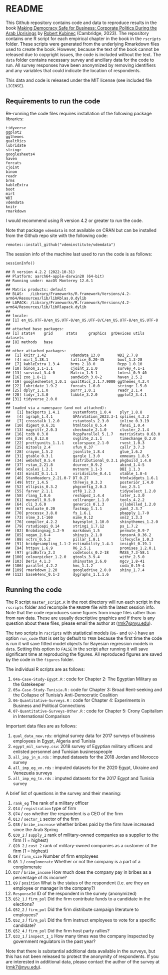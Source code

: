 # README

This Github repository contains code and data to reproduce results in
the book [Making Democracy Safe for Business: Corporate Politics During
the Arab
Uprisings](https://www.cambridge.org/core/books/making-democracy-safe-for-business/B937C65E6766D9A5D8AC390EA2182B21)
by [Robert Kubinec](https://www.robertkubinec.com) (Cambridge, 2023).
The repository contains one R script for each empirical chapter in the
book in the `rscripts` folder. These scripts were generated from the
underlying Rmarkdown files used to create the book. However, because the
text of the book cannot be released due to copyright issues, the code is
included without the text. The `data` folder contains necessary survey
and ancillary data for the code to run. All survey responses have been
anonymized by removing identifiers and any variables that could indicate
the location of respondents.

This data and code is released under the MIT license (see included file
`LICENSE`).

## Requirements to run the code

Re-running the code files requires installation of the following package
libraries:

    tidyverse
    ggplot2
    ggthemes
    qualtRics
    lubridate
    stringr
    googlesheets4
    haven
    forcats
    cjoint
    binom
    readr
    brms
    kableExtra
    boot
    mirt
    WDI
    vdemdata
    knitr
    rmarkdown

I would recommend using R version 4.2 or greater to run the code.

Note that package `vdemdata` is not available on CRAN but can be
installed from the Github repo site with the following code:

    remotes::install_github("vdeminstitute/vdemdata")

The session info of the machine last used to run the code is as follows:

    sessionInfo()

    ## R version 4.2.2 (2022-10-31)
    ## Platform: aarch64-apple-darwin20 (64-bit)
    ## Running under: macOS Monterey 12.6.1
    ## 
    ## Matrix products: default
    ## BLAS:   /Library/Frameworks/R.framework/Versions/4.2-arm64/Resources/lib/libRblas.0.dylib
    ## LAPACK: /Library/Frameworks/R.framework/Versions/4.2-arm64/Resources/lib/libRlapack.dylib
    ## 
    ## locale:
    ## [1] en_US.UTF-8/en_US.UTF-8/en_US.UTF-8/C/en_US.UTF-8/en_US.UTF-8
    ## 
    ## attached base packages:
    ## [1] stats4    grid      stats     graphics  grDevices utils     datasets 
    ## [8] methods   base     
    ## 
    ## other attached packages:
    ##  [1] knitr_1.42           vdemdata_13.0        WDI_2.7.8           
    ##  [4] mirt_1.38.1          lattice_0.20-45      boot_1.3-28         
    ##  [7] kableExtra_1.3.4     brms_2.18.0          Rcpp_1.0.10         
    ## [10] binom_1.1-1.1        cjoint_2.1.0         survey_4.1-1        
    ## [13] survival_3.4-0       Matrix_1.5-1         lmtest_0.9-40       
    ## [16] zoo_1.8-11           sandwich_3.0-2       haven_2.5.2         
    ## [19] googlesheets4_1.0.1  qualtRics_3.1.7.9000 ggthemes_4.2.4      
    ## [22] lubridate_1.9.2      forcats_1.0.0        stringr_1.5.0       
    ## [25] dplyr_1.1.0          purrr_1.0.1          readr_2.1.4         
    ## [28] tidyr_1.3.0          tibble_3.2.0         ggplot2_3.4.1       
    ## [31] tidyverse_2.0.0     
    ## 
    ## loaded via a namespace (and not attached):
    ##   [1] backports_1.4.1      systemfonts_1.0.4    plyr_1.8.8          
    ##   [4] igraph_1.4.1         GPArotation_2023.3-1 splines_4.2.2       
    ##   [7] crosstalk_1.2.0      rstantools_2.3.0     inline_0.3.19       
    ##  [10] digest_0.6.31        htmltools_0.5.4      fansi_1.0.4         
    ##  [13] magrittr_2.0.3       checkmate_2.1.0      cluster_2.1.4       
    ##  [16] tzdb_0.3.0           RcppParallel_5.1.7   matrixStats_0.63.0  
    ##  [19] xts_0.13.0           svglite_2.1.1        timechange_0.2.0    
    ##  [22] prettyunits_1.1.1    colorspace_2.1-0     rvest_1.0.3         
    ##  [25] mitools_2.4          xfun_0.37            callr_3.7.3         
    ##  [28] crayon_1.5.2         jsonlite_1.8.4       glue_1.6.2          
    ##  [31] gtable_0.3.1         gargle_1.3.0         emmeans_1.8.5       
    ##  [34] webshot_0.5.4        distributional_0.3.1 pkgbuild_1.4.0      
    ##  [37] rstan_2.21.8         dcurver_0.9.2        abind_1.4-5         
    ##  [40] scales_1.2.1         mvtnorm_1.1-3        DBI_1.1.3           
    ##  [43] miniUI_0.1.1.1       viridisLite_0.4.1    xtable_1.8-4        
    ##  [46] StanHeaders_2.21.0-7 DT_0.27              htmlwidgets_1.6.1   
    ##  [49] httr_1.4.5           threejs_0.3.3        posterior_1.4.0     
    ##  [52] ellipsis_0.3.2       pkgconfig_2.0.3      loo_2.5.1           
    ##  [55] farver_2.1.1         utf8_1.2.3           tidyselect_1.2.0    
    ##  [58] rlang_1.0.6          reshape2_1.4.4       later_1.3.0         
    ##  [61] munsell_0.5.0        cellranger_1.1.0     tools_4.2.2         
    ##  [64] cli_3.6.0            generics_0.1.3       sjlabelled_1.2.0    
    ##  [67] evaluate_0.20        fastmap_1.1.1        yaml_2.3.7          
    ##  [70] processx_3.8.0       fs_1.6.1             pbapply_1.7-0       
    ##  [73] nlme_3.1-160         mime_0.12            xml2_1.3.3          
    ##  [76] compiler_4.2.2       bayesplot_1.10.0     shinythemes_1.2.0   
    ##  [79] rstudioapi_0.14      stringi_1.7.12       ps_1.7.2            
    ##  [82] Brobdingnag_1.2-9    markdown_1.5         permute_0.9-7       
    ##  [85] vegan_2.6-4          shinyjs_2.1.0        tensorA_0.36.2      
    ##  [88] vctrs_0.5.2          pillar_1.8.1         lifecycle_1.0.3     
    ##  [91] bridgesampling_1.1-2 estimability_1.4.1   insight_0.19.1      
    ##  [94] httpuv_1.6.9         R6_2.5.1             promises_1.2.0.1    
    ##  [97] gridExtra_2.3        codetools_0.2-18     MASS_7.3-58.1       
    ## [100] colourpicker_1.2.0   gtools_3.9.4         withr_2.5.0         
    ## [103] Deriv_4.1.3          shinystan_2.6.0      mgcv_1.8-41         
    ## [106] parallel_4.2.2       hms_1.1.2            coda_0.19-4         
    ## [109] rmarkdown_2.20       googledrive_2.0.0    shiny_1.7.4         
    ## [112] base64enc_0.1-3      dygraphs_1.1.1.6

## Running the code

The R script `master_script.R` in the root directory will run each
script in the `rscripts` folder and recompile the `README` file with the
latest session info. Note that the code reproduces some figures from
image files rather than from raw data. These are usually descriptive
graphics and if there is any question about these files, please email
the author at (<rmk7@nyu.edu>).

The two scripts in `rscripts` with statistical models (`06-` and `07-`)
have an option `run_code` that is set by default to `TRUE` because the
first time the code is run it will save fitted model objects for
Bayesian regression models in `data`. Setting this option to `FALSE` in
the script after running it will save significant time at reproducing
the figures. All reproduced figures are saved by the code in the
`figures` folder.

The individual R scripts are as follows:

1.  `04a-Case-Study-Egypt.R` : code for Chapter 2: The Egyptian Military
    as the Gatekeeper
2.  `05a-Case-Study-Tunisia.R` : code for Chapter 3: Broad Rent-seeking
    and the Collapse of Tunisia’s Anti-Democratic Coalition
3.  `06-Quantitative-Surveys.R` : code for Chapter 4: Experiments in
    Business and Political Connections
4.  `07-Quantitative-Surveys-Other.R` : code for Chapter 5: Crony
    Capitalism in International Comparison

Important data files are as follows:

1.  `qual_data_new.rds`: original survey data for 2017 surveys of
    business employees in Egypt, Algeria and Tunisia
2.  `egypt_mil_survey.csv`: 2018 survey of Egyptian military officers
    and enlisted personnel and Tunisian businesspeople
3.  `all_imp_jn_m.rds` : imputed datasets for the 2018 Jordan and
    Morocco survey
4.  `all_imp_eg_vn.rds` : imputed datasets for the 2020 Egypt, Ukraine
    and Venezuela surveys
5.  `all_imp_eg_tn.rds` : imputed datasets for the 2017 Egypt and
    Tunisia survey

A brief list of questions in the survey and their meaning:

1.  `rank_eg` The rank of a military officer
2.  `Q14` / `registration` type of firm
3.  `Q74` / `ceo` whether the respondent is a CEO of the firm
4.  `Q13` / `sector_1` sector of the firm
5.  `Q38` / `bribe_increase` whether bribes paid by the firm have
    increased since the Arab Spring
6.  `Q30_2` / `supply_2` rank of military-owned companies as a supplier
    to the firm (1 = highest)
7.  `Q28_2` / `cust_2` rank of military-owned companies as a customer of
    the firm (1 = highest)
8.  `Q8` / `firm_size` Number of firm employees
9.  `Q8_1` / `conglomerate` Whether or not the company is a part of a
    conglomerate
10. `Q37` / `bribe_income` How much does the company pay in bribes as a
    percentage of its income?
11. `Q9` / `position` What is the status of the respondent (i.e. are
    they an employee or manager in the company?)
12. `ResponseId` ID of the respondent in the survey (anonymized)
13. `Q52_1` / `firm_pol` Did the firm contribute funds to a candidate in
    the elections?
14. `Q52_2` / `firm_pol` Did the firm distribute campaign literature to
    employees?
15. `Q52_3` / `firm_pol` Did the firm instruct employees to vote for a
    specific candidate?
16. `Q52_4` / `firm_pol` Did the firm host party rallies?
17. `Q33_1` / `inspect_1_1` How many times was the company inspected by
    government regulators in the past year?

Note that there is substantial additional data available in the surveys,
but this has not been released to protect the anonymity of respondents.
If you are interested in additional data, please contact the author of
the survey at (<rmk7@nyu.edu>).
